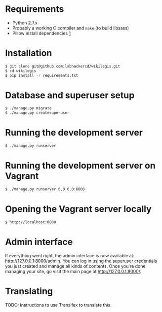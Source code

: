 # Requirements

* Python 2.7.x
* Probably a working C compiler and `make` (to build libsass)
* Pillow install dependencies [1]

# Installation

```bash
$ git clone git@github.com:labhackercd/wikilegis.git
$ cd wikilegis
$ pip install -r requirements.txt
```


# Database and superuser setup

```bash
$ ./manage.py migrate
$ ./manage.py createsuperuser
```


# Running the development server

```bash
$ ./manage.py runserver
```

# Running the development server on Vagrant

```bash
$ ./manage.py runserver 0.0.0.0:8000
```

# Opening the Vagrant server locally

```bash
$ http://localhost:8000
```

# Admin interface

If everything went right, the admin interface is now available at: http://127.0.0.1:8000/admin. You can log in using the superuser credentials you just created and manage all kinds of contents. Once you're done managing your site, go visit the main page at http://127.0.0.1:8000/.


# Translating

TODO: Instructions to use Transifex to translate this.



[1]: https://pillow.readthedocs.org/en/latest/installation.html
